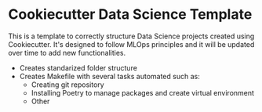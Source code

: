 # Cookiecutter Data Science Template

This is a template to correctly structure Data Science projects created using Cookiecutter. It's 
designed to follow MLOps principles and it will be updated over time to add new functionalities.

- Creates standarized folder structure
- Creates Makefile with several tasks automated such as:
	- Creating git repository
	- Installing Poetry to manage packages and create virtual environment
	- Other
